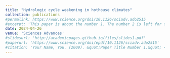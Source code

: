 ```yaml
---
title: "Hydrologic cycle weakening in hothouse climates"
collection: publications
#permalink: https://www.science.org/doi/10.1126/sciadv.ado2515
#excerpt: 'This paper is about the number 1. The number 2 is left for future work.'
date: 2024-04-26
venue: 'Sciences Advances'
#slidesurl: 'http://academicpages.github.io/files/slides1.pdf'
#paperurl: 'https://www.science.org/doi/epdf/10.1126/sciadv.ado2515'
#citation: 'Your Name, You. (2009). &quot;Paper Title Number 1.&quot; <i>Journal 1</i>. 1(1).'
---
```

